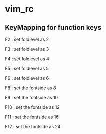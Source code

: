# vim_rc
## KeyMapping for function keys

F2 : set foldlevel as 2

F3 : set foldlevel as 3

F4 : set foldlevel as 4

F5 : set foldlevel as 5

F6 : set foldlevel as 6

F8  : set the fontside as 8 

F9  : set the fontside as 10

F10 : set the fontside as 12

F11 : set the fontside as 16

F12 : set the fontside as 24 
